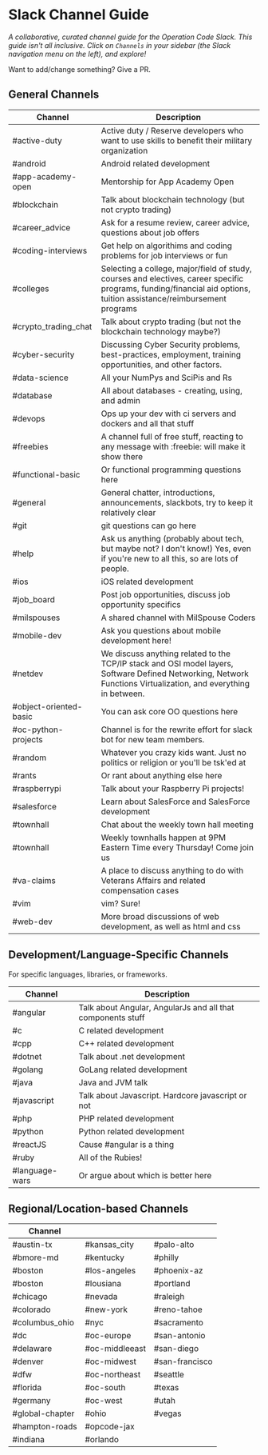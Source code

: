 # Slack Channel Guide

*A collaborative, curated channel guide for the Operation Code Slack. This guide isn't all inclusive. Click on `Channels` in your sidebar (the Slack navigation menu on the left), and explore!*

Want to add/change something? Give a PR.

## General Channels

| Channel | Description |
| -------------- | -------------- |
| #active-duty | Active duty / Reserve developers who want to use skills to benefit their military organization |
| #android | Android related development |
| #app-academy-open | Mentorship for App Academy Open |
| #blockchain | Talk about blockchain technology (but not crypto trading) |
| #career_advice | Ask for a resume review, career advice, questions about job offers |
| #coding-interviews | Get help on algorithims and coding problems for job interviews or fun |
| #colleges | Selecting a college, major/field of study, courses and electives, career specific programs, funding/financial aid options, tuition assistance/reimbursement programs |
| #crypto_trading_chat | Talk about crypto trading (but not the blockchain technology maybe?) |
| #cyber-security | Discussing Cyber Security problems, best-practices, employment, training opportunities, and other factors. |
| #data-science | All your NumPys and SciPis and Rs |
| #database | All about databases - creating, using, and admin |
| #devops | Ops up your dev with ci servers and dockers and all that stuff |
| #freebies | A channel full of free stuff, reacting to any message with :freebie: will make it show there |
| #functional-basic | Or functional programming questions here |
| #general | General chatter, introductions, announcements, slackbots, try to keep it relatively clear |
| #git | git questions can go here |
| #help | Ask us anything (probably about tech, but maybe not? I don't know!) Yes, even if you're new to all this, so are lots of people. |
| #ios | iOS related development |
| #job_board | Post job opportunities, discuss job opportunity specifics |
| #milspouses | A shared channel with MilSpouse Coders |
| #mobile-dev | Ask you questions about mobile development here! |
| #netdev | We discuss anything related to the TCP/IP stack and OSI model layers, Software Defined Networking, Network Functions Virtualization, and everything in between. |
| #object-oriented-basic | You can ask core OO questions here |
| #oc-python-projects | Channel is for the rewrite effort for slack bot for new team members. |
| #random | Whatever you crazy kids want. Just no politics or religion or you'll be tsk'ed at |
| #rants | Or rant about anything else here |
| #raspberrypi | Talk about your Raspberry Pi projects! |
| #salesforce | Learn about SalesForce and SalesForce development |
| #townhall | Chat about the weekly town hall meeting |
| #townhall | Weekly townhalls happen at 9PM Eastern Time every Thursday! Come join us |
| #va-claims | A place to discuss anything to do with Veterans Affairs and related compensation cases |
| #vim | vim? Sure! |
| #web-dev | More broad discussions of web development, as well as html and css |

## Development/Language-Specific Channels

For specific languages, libraries, or frameworks.

| Channel | Description |
| -------------- | -------------- |
| #angular | Talk about Angular, AngularJs and all that components stuff |
| #c | C related development |
| #cpp | C++ related development |
| #dotnet | Talk about .net development |
| #golang | GoLang related development |
| #java | Java and JVM talk |
| #javascript | Talk about Javascript. Hardcore javascript or not |
| #php | PHP related development |
| #python | Python related development |
| #reactJS | Cause #angular is a thing |
| #ruby | All of the Rubies! |
| #language-wars | Or argue about which is better here |

## Regional/Location-based Channels

| Channel | | |
| --- | --- | --- |
| #austin-tx | #kansas_city | #palo-alto |
| #bmore-md | #kentucky | #philly |
| #boston | #los-angeles | #phoenix-az |
| #boston | #lousiana | #portland |
| #chicago | #nevada | #raleigh |
| #colorado | #new-york | #reno-tahoe |
| #columbus_ohio | #nyc | #sacramento |
| #dc | #oc-europe | #san-antonio |
| #delaware | #oc-middleeast | #san-diego |
| #denver | #oc-midwest | #san-francisco |
| #dfw | #oc-northeast | #seattle |
| #florida | #oc-south | #texas |
| #germany | #oc-west | #utah |
| #global-chapter | #ohio | #vegas |
| #hampton-roads | #opcode-jax |  |
| #indiana | #orlando |  |